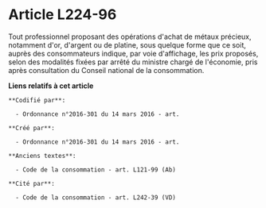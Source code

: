 # Article L224-96

Tout professionnel proposant des opérations d'achat de métaux précieux, notamment d'or, d'argent ou de platine, sous quelque
forme que ce soit, auprès des consommateurs indique, par voie d'affichage, les prix proposés, selon des modalités fixées par
arrêté du ministre chargé de l'économie, pris après consultation du Conseil national de la consommation.

**Liens relatifs à cet article**

	**Codifié par**:

	  - Ordonnance n°2016-301 du 14 mars 2016 - art.

	**Créé par**:

	  - Ordonnance n°2016-301 du 14 mars 2016 - art.

	**Anciens textes**:

	  - Code de la consommation - art. L121-99 (Ab)

	**Cité par**:

	  - Code de la consommation - art. L242-39 (VD)
